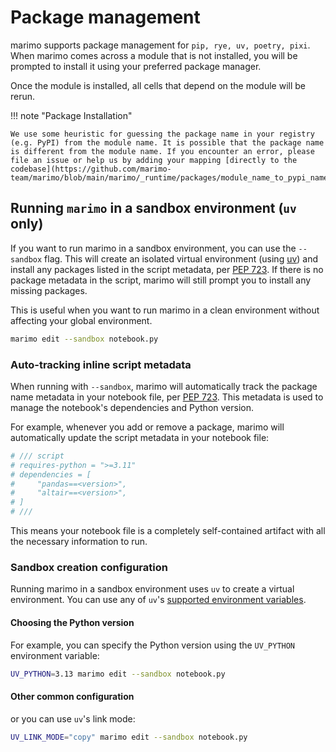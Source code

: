 # Package management

marimo supports package management for `pip, rye, uv, poetry, pixi`. When marimo comes across a module that is not installed, you will be prompted to install it using your preferred package manager.

Once the module is installed, all cells that depend on the module will be rerun.

!!! note "Package Installation"

    We use some heuristic for guessing the package name in your registry (e.g. PyPI) from the module name. It is possible that the package name is different from the module name. If you encounter an error, please file an issue or help us by adding your mapping [directly to the codebase](https://github.com/marimo-team/marimo/blob/main/marimo/_runtime/packages/module_name_to_pypi_name.py).

## Running `marimo` in a sandbox environment (`uv` only)

If you want to run marimo in a sandbox environment, you can use the `--sandbox` flag. This will create an isolated virtual environment (using [uv](https://docs.astral.sh/uv)) and install any packages listed in the script metadata, per [PEP 723](https://peps.python.org/pep-0723/). If there is no package metadata in the script, marimo will still prompt you to install any missing packages.

This is useful when you want to run marimo in a clean environment without affecting your global environment.

```bash
marimo edit --sandbox notebook.py
```

### Auto-tracking inline script metadata

When running with `--sandbox`, marimo will automatically track the package name metadata in your notebook file, per [PEP 723](https://peps.python.org/pep-0723/). This metadata is used to manage the notebook's dependencies and Python version.

For example, whenever you add or remove a package, marimo will automatically update the script metadata in your notebook file:

```python
# /// script
# requires-python = ">=3.11"
# dependencies = [
#     "pandas==<version>",
#     "altair==<version>",
# ]
# ///
```

This means your notebook file is a completely self-contained artifact with all the necessary information to run.

### Sandbox creation configuration

Running marimo in a sandbox environment uses `uv` to create a virtual environment. You can use any of `uv`'s [supported environment variables](https://docs.astral.sh/uv/configuration/environment/).

#### Choosing the Python version

For example, you can specify the Python version using the `UV_PYTHON` environment variable:

```bash
UV_PYTHON=3.13 marimo edit --sandbox notebook.py
```

#### Other common configuration

or you can use `uv`'s link mode:

```bash
UV_LINK_MODE="copy" marimo edit --sandbox notebook.py
```
